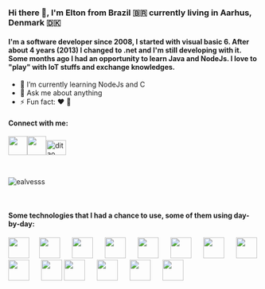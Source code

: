 ### Hi there 👋, I'm Elton from Brazil :brazil: currently living in Aarhus, Denmark :denmark:
#### I'm a software developer since 2008, I started with visual basic 6. After about 4 years (2013) I changed to .net and I'm still developing with it. Some months ago I had an opportunity to learn Java and NodeJs. I love to "play" with IoT stuffs and exchange knowledges.

- 🌱 I’m currently learning NodeJs and C
- 💬 Ask me about anything
- ⚡ Fun fact: :heart: :dog:

#### Connect with me:
<a href="https://www.linkedin.com/in/elton-alvess/"><img height=38px width=38px src="https://cdn.jsdelivr.net/gh/devicons/devicon/icons/linkedin/linkedin-original.svg" /></a><a href="https://twitter.com/ecalvesss"><img height=38px width=38px src="https://cdn.jsdelivr.net/gh/devicons/devicon/icons/twitter/twitter-original.svg" /></a><a href="https://stackoverflow.com/users/2494218/ditao"><img src="https://raw.githubusercontent.com/rahuldkjain/github-profile-readme-generator/master/src/images/icons/Social/stack-overflow.svg" alt="ditao" height="30" width="40" /></a>

</br>

<p><img align="center" src="https://github-readme-stats.vercel.app/api/top-langs?username=ealvesss&show_icons=true&locale=en&layout=compact" alt="ealvesss" /></p>

</br>

#### Some technologies that I had a chance to use, some of them using day-by-day:</br>
<img width=42px height=42px style="padding-right:20px" src="https://cdn.jsdelivr.net/gh/devicons/devicon/icons/nodejs/nodejs-plain-wordmark.svg" /><img style="padding-right:20px;" height=42px width=42px src="https://cdn.jsdelivr.net/gh/devicons/devicon/icons/dotnetcore/dotnetcore-original.svg" />
            <img width=42px height=42px src="https://cdn.jsdelivr.net/gh/devicons/devicon/icons/csharp/csharp-original.svg" style="padding-right:20px;"/>
            <img width=42px height=42px src="https://cdn.jsdelivr.net/gh/devicons/devicon/icons/docker/docker-original.svg" style="padding-right:20px;" />
            <img widht=42px height=42px src="https://cdn.jsdelivr.net/gh/devicons/devicon/icons/javascript/javascript-original.svg" style="padding-right:20px;"/>
            <img width=42px height=42px src="https://cdn.jsdelivr.net/gh/devicons/devicon/icons/java/java-original.svg" style="padding-right:20px;"/>
            <img width=42px height=42px src="https://cdn.jsdelivr.net/gh/devicons/devicon/icons/arduino/arduino-original-wordmark.svg" style="padding-right:20px;" />
            <img width=42px height=42px src="https://cdn.jsdelivr.net/gh/devicons/devicon/icons/firebase/firebase-plain-wordmark.svg" /> 
            <img width=42px height=42px src="https://cdn.jsdelivr.net/gh/devicons/devicon/icons/git/git-original.svg" style="padding-right:20px;"/>
            <img width=42px height=42px src="https://cdn.icon-icons.com/icons2/2351/PNG/512/logo_github_icon_143196.png" />
            <img width=42px height=42px src="https://cdn.jsdelivr.net/gh/devicons/devicon/icons/jenkins/jenkins-original.svg" style="padding-right:20px;"/>
            <img width=42px height=42px src="https://cdn.jsdelivr.net/gh/devicons/devicon/icons/jetbrains/jetbrains-original.svg" style="padding-right:20px;"/>
            <img width=42px height=42px src="https://cdn.jsdelivr.net/gh/devicons/devicon/icons/kubernetes/kubernetes-plain-wordmark.svg" style="padding-right: 20px;"/>
            <img width=42px height=42px src="https://cdn.jsdelivr.net/gh/devicons/devicon/icons/linux/linux-original.svg" /> 
